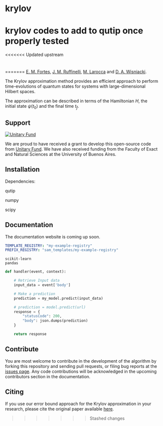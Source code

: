 # krylov
# krylov codes to add to qutip once properly tested


<<<<<<< Updated upstream
# 
=======
[E. M. Fortes](https://github.com/emilianomfortes),
[J. M. Ruffinelli](https://github.com/ruffa),
[M. Larocca](https://scholar.google.com/citations?user=mpQ0hgwAAAAJ&hl=es)
and [D. A. Wisniacki](https://scholar.google.com/citations?user=1tZ7BqoAAAAJ&hl=es).


The Krylov approximation method provides an efficient approach to perform time-evolutions of quantum states for systems with large-dimensional Hilbert spaces. 

The approximation can be described in terms of the Hamiltonian $H$, the initial state $\psi(t_0)$ and the final time $t_f$.



Support
-------

[![Unitary Fund](https://img.shields.io/badge/Supported%20By-UNITARY%20FUND-brightgreen.svg?style=flat)](https://unitary.fund)

We are proud to have received a grant to develop this open-source code from [Unitary Fund](https://unitary.fund). We have also received funding from the Faculty of Exact and Natural Sciences at the University of Buenos Aires.

Installation
-------------

Dependencies:

qutip

numpy

scipy



Documentation
-------------

The documentation website is coming up soon.


```yaml
TEMPLATE_REGISTRY: "my-example-registry"
PREFIX_REGISTRY: "sam_templates/my-example-registry"
```

```text
scikit-learn
pandas
```

```python
def handler(event, context): 

    # Retrieve Input data
    input_data = event['body']

    # Make a prediction
    prediction = my_model.predict(input_data)

    # prediction = model.predict(url)
    response = {
        "statusCode": 200,
        "body": json.dumps(prediction)
    }

    return response
```



Contribute
----------

You are most welcome to contribute in the development of the algorithm by forking this repository and sending pull requests, or filing bug reports at the [issues page](https://github.com/emilianomfortes/krylovsolver/issues).
Any code contributions will be acknowledged in the upcoming contributors section in the documentation.


Citing
------------

If you use our error bound approach for the Krylov approximation in your research, please cite the original paper available [here](https://arxiv.org/abs/2107.09805).
>>>>>>> Stashed changes
